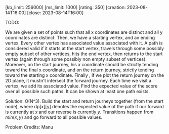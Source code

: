 [kb_limit: 256000]
[ms_limit: 1000]
[rating: 350]
[creation: 2023-08-14T16:00]
[close: 2023-08-14T16:00]

TODO: 

We are given a set of points such that all x coordinates are distinct and all y coordinates are distinct. Then, we have a starting vertex, and an ending vertex. Every other vertex has associated value associated with it. A path is considered valid if it starts at the start vertex, travels through some possibly empty subset of other vertices, hits the end vertex, then returns to the start vertex (again through some possibly non empty subset of vertices). Moreover, on the start journey, his x coordinate should be strictly tending toward the final x coordinate, and on the return journey, strictly tending toward the starting x coordinate. Finally , if we plot the return journey on the 2D plane, it mustn't intersect the forward journey. Each time we visit a vertex, we add its associated value. Find the expected value of the score over all possible such paths. It can be shown at least one path exists.

Solution: O(N^3). Build the start and return journeys together (from the start node), where dp[x][y] denotes the expected value of the path if our forward is currently at $x$ and our reverse is currently $y$. Transitions happen from $min(x,y)$ and go forward to all possible values.

Problem Credits: Manu